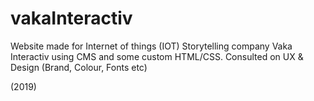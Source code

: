 # vakaInteractiv

Website made for Internet of things (IOT) Storytelling company Vaka Interactiv using CMS and some custom HTML/CSS. Consulted on UX & Design (Brand, Colour, Fonts etc)

(2019)
